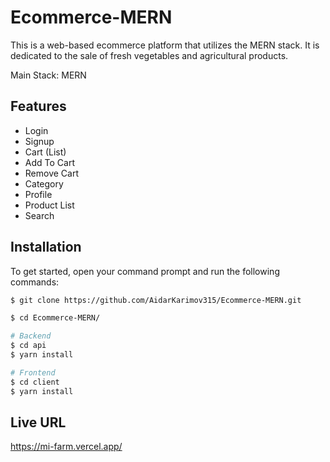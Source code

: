 # Ecommerce-MERN

This is a web-based ecommerce platform that utilizes the MERN stack. It is dedicated to the sale of fresh vegetables and agricultural products.

Main Stack: MERN

## Features

- Login
- Signup
- Cart (List)
- Add To Cart
- Remove Cart
- Category
- Profile
- Product List
- Search

## Installation

To get started, open your command prompt and run the following commands:

```sh
$ git clone https://github.com/AidarKarimov315/Ecommerce-MERN.git

$ cd Ecommerce-MERN/

# Backend
$ cd api
$ yarn install

# Frontend
$ cd client
$ yarn install
```

## Live URL
https://mi-farm.vercel.app/